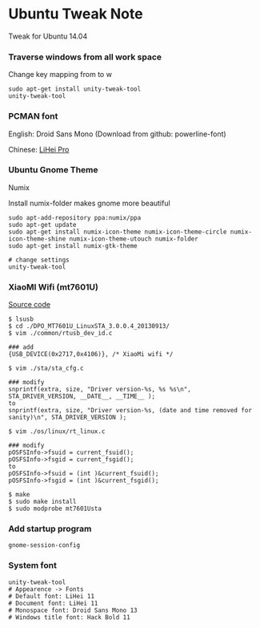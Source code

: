 # Ubuntu Tweak Note
Tweak for Ubuntu 14.04

### Traverse windows from all work space
Change key mapping from <Super><Shift-w> to <Super>w
```
sudo apt-get install unity-tweak-tool
unity-tweak-tool
```

### PCMAN font
English: Droid Sans Mono (Download from github: powerline-font)

Chinese: [LiHei Pro](https://code.google.com/p/kingfont/downloads/detail?name=LiHei%20Pro.ttf)

### Ubuntu Gnome Theme
Numix

Install numix-folder makes gnome more beautiful

```
sudo apt-add-repository ppa:numix/ppa
sudo apt-get update
sudo apt-get install numix-icon-theme numix-icon-theme-circle numix-icon-theme-shine numix-icon-theme-utouch numix-folder
sudo apt-get install numix-gtk-theme

# change settings
unity-tweak-tool
```

### XiaoMI Wifi (mt7601U)
[Source code](https://github.com/porjo/mt7601)
```
$ lsusb
$ cd ./DPO_MT7601U_LinuxSTA_3.0.0.4_20130913/
$ vim ./common/rtusb_dev_id.c

### add
{USB_DEVICE(0x2717,0x4106)}, /* XiaoMi wifi */

$ vim ./sta/sta_cfg.c

### modify
snprintf(extra, size, "Driver version-%s, %s %s\n", STA_DRIVER_VERSION, __DATE__, __TIME__ );
to
snprintf(extra, size, "Driver version-%s, (date and time removed for sanity)\n", STA_DRIVER_VERSION );

$ vim ./os/linux/rt_linux.c

### modify
pOSFSInfo->fsuid = current_fsuid();
pOSFSInfo->fsgid = current_fsgid();
to
pOSFSInfo->fsuid = (int )&current_fsuid();
pOSFSInfo->fsgid = (int )&current_fsgid();

$ make
$ sudo make install
$ sudo modprobe mt7601Usta
```

### Add startup program 
```
gnome-session-config
```

### System font 
```
unity-tweak-tool
# Appearence -> Fonts
# Default font: LiHei 11
# Document font: LiHei 11
# Monospace font: Droid Sans Mono 13
# Windows title font: Hack Bold 11
```
